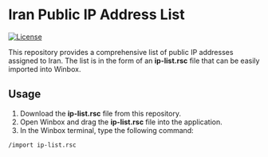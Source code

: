 # Iran Public IP Address List

[![License](https://img.shields.io/badge/license-MIT-blue.svg)](https://github.com/yourusername/yourrepository/blob/main/LICENSE)

This repository provides a comprehensive list of public IP addresses assigned to Iran. The list is in the form of an **ip-list.rsc** file that can be easily imported into Winbox.

## Usage

1. Download the **ip-list.rsc** file from this repository.
2. Open Winbox and drag the **ip-list.rsc** file into the application.
3. In the Winbox terminal, type the following command:

```bash
/import ip-list.rsc
